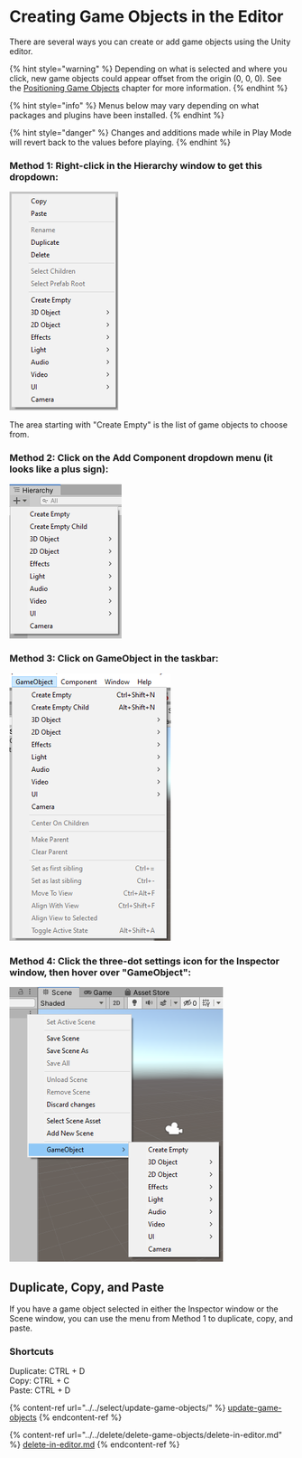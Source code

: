 # Creating Game Objects in the Editor

There are several ways you can create or add game objects using the Unity editor.

{% hint style="warning" %}
Depending on what is selected and where you click, new game objects could appear offset from the origin (0, 0, 0). See the [Positioning Game Objects](../../translate-rotate-and-scale/translate/positioning.md) chapter for more information.
{% endhint %}

{% hint style="info" %}
Menus below may vary depending on what packages and plugins have been installed.
{% endhint %}

{% hint style="danger" %}
Changes and additions made while in Play Mode will revert back to the values before playing.
{% endhint %}

### **Method 1: Right-click in the Hierarchy window to get this dropdown:**

![](<../../.gitbook/assets/image (70).png>)

The area starting with "Create Empty" is the list of game objects to choose from.

### **Method 2: Click on the Add Component dropdown menu (it looks like a plus sign):**

![](<../../.gitbook/assets/image (71).png>)

### **Method 3: Click on GameObject in the taskbar:**

![](<../../.gitbook/assets/image (72).png>)

### **Method 4: Click the three-dot settings icon for the Inspector window, then hover over "GameObject":**

![](<../../.gitbook/assets/image (73).png>)

## Duplicate, Copy, and Paste

If you have a game object selected in either the Inspector window or the Scene window, you can use the menu from Method 1 to duplicate, copy, and paste.

### **Shortcuts**

Duplicate: CTRL + D\
Copy: CTRL + C\
Paste: CTRL + D

{% content-ref url="../../select/update-game-objects/" %}
[update-game-objects](../../select/update-game-objects/)
{% endcontent-ref %}

{% content-ref url="../../delete/delete-game-objects/delete-in-editor.md" %}
[delete-in-editor.md](../../delete/delete-game-objects/delete-in-editor.md)
{% endcontent-ref %}

